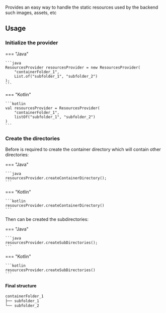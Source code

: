 Provides an easy way to handle the static resources used by the backend such images, assets, etc

## Usage

### Initialize the provider

=== "Java"

    ```java
    ResourcesProvider resourcesProvider = new ResourcesProvider(
        "containerFolder_1",
        List.of("subfolder_1", "subfolder_2")
    );
    ```

=== "Kotlin"

    ```kotlin
    val resourcesProvider = ResourcesProvider(
        "containerFolder_1",
        listOf("subfolder_1", "subfolder_2")
    )
    ```

### Create the directories

Before is required to create the container directory which will contain other directories:

=== "Java"

    ```java
    resourcesProvider.createContainerDirectory();
    ```

=== "Kotlin"

    ```kotlin
    resourcesProvider.createContainerDirectory()
    ```

Then can be created the subdirectories:

=== "Java"

    ```java
    resourcesProvider.createSubDirectories();
    ```

=== "Kotlin"

    ```kotlin
    resourcesProvider.createSubDirectories()
    ```

<h4>Final structure</h4>

``` bash
containerFolder_1
├── subfolder_1
└── subfolder_2
```